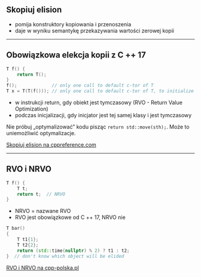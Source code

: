 ## Skopiuj elision

* <!-- .element: class="fragment fade-in" --> pomija konstruktory kopiowania i przenoszenia
* <!-- .element: class="fragment fade-in" --> daje w wyniku semantykę przekazywania wartości zerowej kopii

___

## Obowiązkowa elekcja kopii z C ++ 17

```cpp
T f() {
    return T();
}
f();             // only one call to default c-tor of T
T x = T(T(f())); // only one call to default c-tor of T, to initialize x
```
<!-- .element: class="fragment fade-in" -->

* <!-- .element: class="fragment fade-in" --> w instrukcji return, gdy obiekt jest tymczasowy (RVO - Return Value Optimization)
* <!-- .element: class="fragment fade-in" --> podczas inicjalizacji, gdy inicjator jest tej samej klasy i jest tymczasowy

Nie próbuj „optymalizować” kodu pisząc `return std::move(sth);`. Może to uniemożliwić optymalizacje.
<!-- .element: class="fragment fade-in" -->

[Skopiuj elision na cppreference.com](https://en.cppreference.com/w/cpp/language/copy_elision)
<!-- .element: class="fragment fade-in" -->

___

## RVO i NRVO

```cpp
T f() {
    T t;
    return t;  // NRVO
}
```
<!-- .element: class="fragment fade-in" -->

* <!-- .element: class="fragment fade-in" --> NRVO = nazwane RVO
* <!-- .element: class="fragment fade-in" --> RVO jest obowiązkowe od C ++ 17, NRVO nie

```cpp
T bar()
{
    T t1{1};
    T t2{2};
    return (std::time(nullptr) % 2) ? t1 : t2;
}  // don't know which object will be elided
```
<!-- .element: class="fragment fade-in" -->

[RVO i NRVO na cpp-polska.pl](https://cpp-polska.pl/post/zarzadzanie-zasobami-w-c-3-rvo-nrvo-i-obowiazkowe-rvo-w-c17)
<!-- .element: class="fragment fade-in" -->
